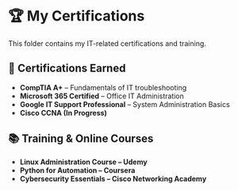 # 🏆 My Certifications  
This folder contains my IT-related certifications and training.  

## 📜 Certifications Earned
- **CompTIA A+** – Fundamentals of IT troubleshooting  
- **Microsoft 365 Certified** – Office IT Administration  
- **Google IT Support Professional** – System Administration Basics  
- **Cisco CCNA (In Progress)**  

## 📚 Training & Online Courses  
- **Linux Administration Course – Udemy**  
- **Python for Automation – Coursera**  
- **Cybersecurity Essentials – Cisco Networking Academy**  
